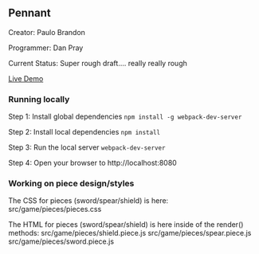 ## Pennant

Creator: Paulo Brandon

Programmer: Dan Pray

Current Status: Super rough draft.... really really rough

[Live Demo](https://jpray.github.io/pennant-game/)

### Running locally

Step 1: Install global dependencies
```npm install -g webpack-dev-server```

Step 2: Install local dependencies
```npm install```

Step 3: Run the local server
```webpack-dev-server```

Step 4: Open your browser to http://localhost:8080

### Working on piece design/styles
The CSS for pieces (sword/spear/shield) is here:
src/game/pieces/pieces.css

The HTML for pieces (sword/spear/shield) is here inside of the render() methods:
src/game/pieces/shield.piece.js
src/game/pieces/spear.piece.js
src/game/pieces/sword.piece.js
